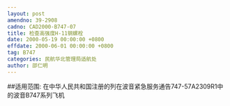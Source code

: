 ```yaml
---
layout: post
amendno: 39-2908
cadno: CAD2000-B747-07
title: 检查高强度H-11钢螺栓
date: 2000-05-19 00:00:00 +0800
effdate: 2000-06-01 00:00:00 +0800
tag: B747
categories: 民航华北管理局适航处
author: 邵仁明
---
```


##适用范围:
在中华人民共和国注册的列在波音紧急服务通告747-57A2309R1中的波音B747系列飞机


